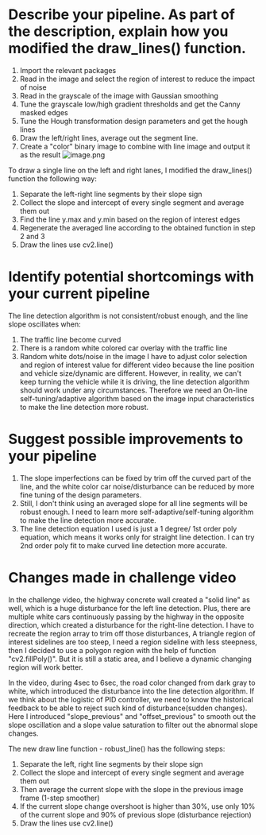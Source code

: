 
 # Describe your pipeline. As part of the description, explain how you modified the draw_lines() function. 

1. Import the relevant packages
2. Read in the image and select the region of interest to reduce the impact of noise
3. Read in the grayscale of the image with Gaussian smoothing 
3. Tune the grayscale low/high gradient thresholds and get the Canny masked edges
4. Tune the Hough transformation design parameters and get the hough lines 
5. Draw the left/right lines, average out the segment line.
6. Create a "color" binary image to combine with line image and output it as the result 
![image.png](attachment:image.png)

To draw a single line on the left and right lanes, I modified the draw_lines() function the following way:
1. Separate the left-right line segments by their slope sign
2. Collect the slope and intercept of every single segment and average them out
3. Find the line y.max and y.min based on the region of interest edges 
4. Regenerate the averaged line according to the obtained function in step 2 and 3
5. Draw the lines use cv2.line()

# Identify potential shortcomings with your current pipeline

The line detection algorithm is not consistent/robust enough, and the line slope oscillates when:
1. The traffic line become curved 
2. There is a random white colored car overlay with the traffic line
3. Random white dots/noise in the image
I have to adjust color selection and region of interest value for different video because the line position and vehicle size/dynamic are different. However, in reality, we can't keep turning the vehicle while it is driving, the line detection algorithm should work under any circumstances. Therefore we need an On-line self-tuning/adaptive algorithm based on the image input characteristics to make the line detection more robust.

# Suggest possible improvements to your pipeline

1. The slope imperfections can be fixed by trim off the curved part of the line, and the white color car noise/disturbance can be reduced by more fine tuning of the design parameters. 
2. Still, I don't think using an averaged slope for all line segments will be robust enough. I need to learn more self-adaptive/self-tuning algorithm to make the line detection more accurate.
3. The line detection equation I used is just a 1 degree/ 1st order poly equation, which means it works only for straight line detection. I can try 2nd order poly fit to make curved line detection more accurate.

# Changes made in challenge video

In the challenge video, the highway concrete wall created a "solid line" as well, which is a huge disturbance for the left line detection. Plus, there are multiple white cars continuously passing by the highway in the opposite direction, which created a disturbance for the right-line detection. I have to recreate the region array to trim off those disturbances, A triangle region of interest sidelines are too steep, I need a region sideline with less steepness, then I decided to use a polygon region with the help of function "cv2.fillPoly()". But it is still a static area, and I believe a dynamic changing region will work better.

In the video, during 4sec to 6sec, the road color changed from dark gray to white, which introduced the disturbance into the line detection algorithm. If we think about the logistic of PID controller, we need to know the historical feedback to be able to reject such kind of disturbance(sudden changes). Here I introduced "slope_previous" and "offset_previous" to smooth out the slope oscillation and a slope value saturation to filter out the abnormal slope changes.

The new draw line function - robust_line() has the following steps:
1. Separate the left, right line segments by their slope sign
2. Collect the slope and intercept of every single segment and average them out
3. Then average the current slope with the slope in the previous image frame (1-step smoother)
4. If the current slope change overshoot is higher than 30%, use only 10% of the current slope and 90% of previous slope (disturbance rejection)
5. Draw the lines use cv2.line()


